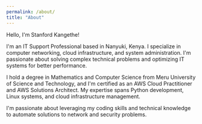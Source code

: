 ```yaml
---
permalink: /about/
title: "About"
---
```


Hello, I'm Stanford Kangethe!

I'm an IT Support Professional based in Nanyuki, Kenya. I specialize in computer networking, cloud infrastructure, and system administration. I'm passionate about solving complex technical problems and optimizing IT systems for better performance.

I hold a degree in Mathematics and Computer Science from Meru University of Science and Technology, and I'm certified as an AWS Cloud Practitioner and AWS Solutions Architect. My expertise spans Python development, Linux systems, and cloud infrastructure management.

I'm passionate about leveraging my coding skills and technical knowledge to automate solutions to network and security problems.
